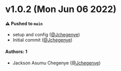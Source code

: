 # v1.0.2 (Mon Jun 06 2022)

#### ⚠️ Pushed to `main`

- setup and config ([@Jchegenye](https://github.com/Jchegenye))
- Initial commit ([@Jchegenye](https://github.com/Jchegenye))

#### Authors: 1

- Jackson Asumu Chegenye ([@Jchegenye](https://github.com/Jchegenye))
